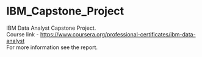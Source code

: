 # IBM_Capstone_Project
IBM Data Analyst Capstone Project.
<br>Course link - https://www.coursera.org/professional-certificates/ibm-data-analyst
<br>For more information see the report.
